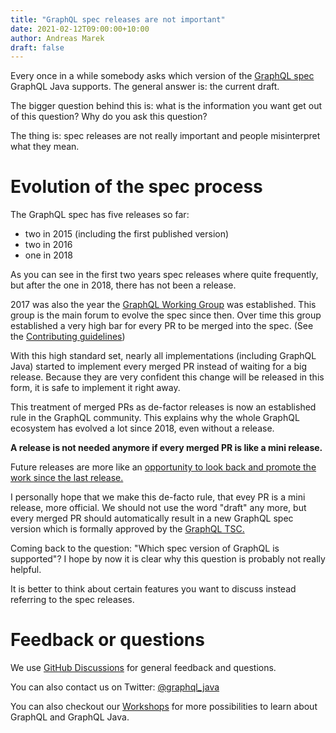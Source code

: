 ```yaml
---
title: "GraphQL spec releases are not important"
date: 2021-02-12T09:00:00+10:00
author: Andreas Marek
draft: false
---
```


Every once in a while somebody asks which version of the [GraphQL spec](https://github.com/graphql/graphql-spec) 
GraphQL Java supports. The general answer is: the current draft.

The bigger question behind this is: what is the information you want get out of this question? 
Why do you ask this question?

The thing is: spec releases are not really important and people misinterpret what they mean.

# Evolution of the spec process

The GraphQL spec has five releases so far: 

- two in 2015 (including the first published version)
- two in 2016
- one in 2018

As you can see in the first two years spec releases where quite frequently, but after the one in 2018,
there has not been a release.

2017 was also the year the [GraphQL Working Group](https://github.com/graphql/graphql-wg) was established.
This group is the main forum to evolve the spec since then. Over time this group established a very high bar 
for every PR to be merged into the spec. (See the [Contributing guidelines](https://github.com/graphql/graphql-spec/blob/main/CONTRIBUTING.md)) 

With this high standard set, nearly all implementations (including GraphQL Java) started to implement every 
merged PR instead of waiting for a big release. Because they are very confident this change will be released
in this form, it is safe to implement it right away.

This treatment of merged PRs as de-factor releases is now an established rule in the GraphQL community. 
This explains why the whole GraphQL ecosystem has evolved a lot since 2018, even without a release.  

__A release is not needed anymore if every merged PR is like a mini release.__
 
Future releases are more like an 
[opportunity to look back and promote the work since the last release.](https://github.com/graphql/graphql-wg/blob/main/notes/2021-02-04.md#promoting-and-documenting-spec-release-5m-brian)

I personally hope that we make this de-facto rule, that evey PR is a mini release, more official. 
We should not use the word "draft" any more, but every merged PR should automatically result in a 
new GraphQL spec version which is formally approved by the [GraphQL TSC.](https://github.com/graphql/graphql-wg/blob/main/GraphQL-TSC.md)

Coming back to the question: "Which spec version of GraphQL is supported"? 
I hope by now it is clear why this question is probably not really helpful. 

It is better to think about certain features you want to discuss instead referring to the spec releases.   

# Feedback or questions
We use [GitHub Discussions](https://github.com/graphql-java/graphql-java/discussions) for general feedback and questions.

You can also contact us on Twitter: [@graphql_java](https://twitter.com/graphql_java)

You can also checkout our [Workshops](/workshops) for more possibilities to learn about GraphQL 
and GraphQL Java.



